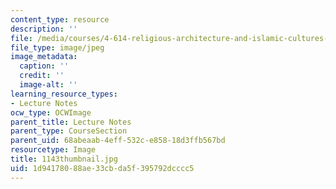 ```yaml
---
content_type: resource
description: ''
file: /media/courses/4-614-religious-architecture-and-islamic-cultures-fall-2002/1d94178088ae33cbda5f395792dcccc5_1143thumbnail.jpg
file_type: image/jpeg
image_metadata:
  caption: ''
  credit: ''
  image-alt: ''
learning_resource_types:
- Lecture Notes
ocw_type: OCWImage
parent_title: Lecture Notes
parent_type: CourseSection
parent_uid: 68abeaab-4eff-532c-e858-18d3ffb567bd
resourcetype: Image
title: 1143thumbnail.jpg
uid: 1d941780-88ae-33cb-da5f-395792dcccc5
---
```

